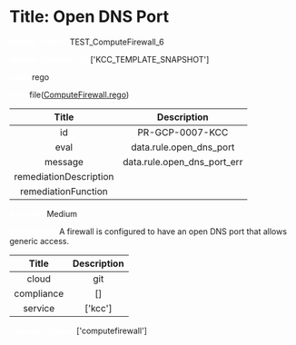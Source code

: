 



# Title: Open DNS Port


***<font color="white">Master Test Id:</font>*** TEST_ComputeFirewall_6

***<font color="white">Master Snapshot Id:</font>*** ['KCC_TEMPLATE_SNAPSHOT']

***<font color="white">type:</font>*** rego

***<font color="white">rule:</font>*** file([ComputeFirewall.rego])  
  
  
  
  

|Title|Description|
| :---: | :---: |
|id|PR-GCP-0007-KCC|
|eval|data.rule.open_dns_port|
|message|data.rule.open_dns_port_err|
|remediationDescription||
|remediationFunction||


***<font color="white">Severity:</font>*** Medium

***<font color="white">Description:</font>*** A firewall is configured to have an open DNS port that allows generic access.  
  
  

|Title|Description|
| :---: | :---: |
|cloud|git|
|compliance|[]|
|service|['kcc']|


***<font color="white">Resource Types:</font>*** ['computefirewall']


[ComputeFirewall.rego]: https://github.com/prancer-io/prancer-compliance-test/tree/master/google/kcc/ComputeFirewall.rego
